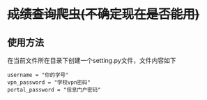 # ~~成绩查询爬虫(不确定现在是否能用)~~

## 使用方法

在当前文件所在目录下创建一个setting.py文件，文件内容如下

```
username = "你的学号"
vpn_password = "学校vpn密码"
portal_password = "信息门户密码"
```

